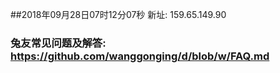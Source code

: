 ##2018年09月28日07时12分07秒 新址: 159.65.149.90
### 兔友常见问题及解答: https://github.com/wanggonging/d/blob/w/FAQ.md
